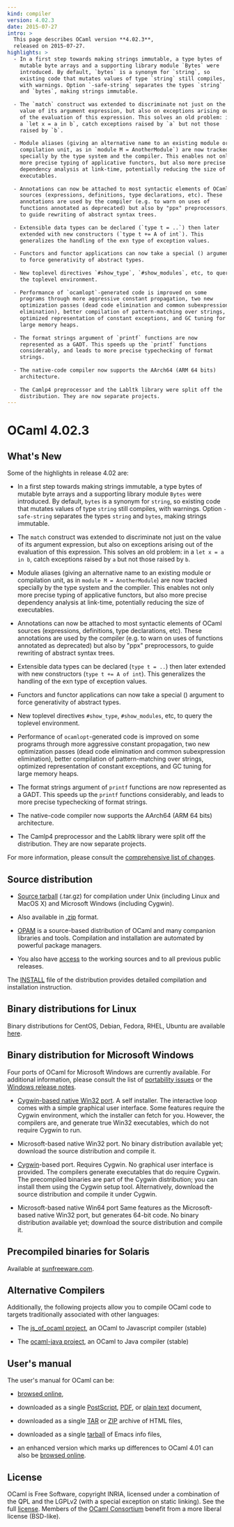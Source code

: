```yaml
---
kind: compiler
version: 4.02.3
date: 2015-07-27
intro: >
  This page describes OCaml version **4.02.3**,
  released on 2015-07-27.
highlights: >
  - In a first step towards making strings immutable, a type bytes of
    mutable byte arrays and a supporting library module `Bytes` were
    introduced. By default, `bytes` is a synonym for `string`, so
    existing code that mutates values of type `string` still compiles,
    with warnings. Option `-safe-string` separates the types `string`
    and `bytes`, making strings immutable.
  
  - The `match` construct was extended to discriminate not just on the
    value of its argument expression, but also on exceptions arising out
    of the evaluation of this expression. This solves an old problem: in
    a `let x = a in b`, catch exceptions raised by `a` but not those
    raised by `b`.
  
  - Module aliases (giving an alternative name to an existing module or
    compilation unit, as in `module M = AnotherModule`) are now tracked
    specially by the type system and the compiler. This enables not only
    more precise typing of applicative functors, but also more precise
    dependency analysis at link-time, potentially reducing the size of
    executables.
  
  - Annotations can now be attached to most syntactic elements of OCaml
    sources (expressions, definitions, type declarations, etc). These
    annotations are used by the compiler (e.g. to warn on uses of
    functions annotated as deprecated) but also by "ppx" preprocessors,
    to guide rewriting of abstract syntax trees.
  
  - Extensible data types can be declared (`type t = ..`) then later
    extended with new constructors (`type t += A of int`). This
    generalizes the handling of the exn type of exception values.
  
  - Functors and functor applications can now take a special () argument
    to force generativity of abstract types.
  
  - New toplevel directives `#show_type`, `#show_modules`, etc, to query
    the toplevel environment.
  
  - Performance of `ocamlopt`-generated code is improved on some
    programs through more aggressive constant propagation, two new
    optimization passes (dead code elimination and common subexpression
    elimination), better compilation of pattern-matching over strings,
    optimized representation of constant exceptions, and GC tuning for
    large memory heaps.
  
  - The format strings argument of `printf` functions are now
    represented as a GADT. This speeds up the `printf` functions
    considerably, and leads to more precise typechecking of format
    strings.
  
  - The native-code compiler now supports the AArch64 (ARM 64 bits)
    architecture.
  
  - The Camlp4 preprocessor and the Labltk library were split off the
    distribution. They are now separate projects.
---
```


# OCaml 4.02.3


## What's New

Some of the highlights in release 4.02 are:

- In a first step towards making strings immutable, a type bytes of
  mutable byte arrays and a supporting library module `Bytes` were
  introduced. By default, `bytes` is a synonym for `string`, so
  existing code that mutates values of type `string` still compiles,
  with warnings. Option `-safe-string` separates the types `string`
  and `bytes`, making strings immutable.

- The `match` construct was extended to discriminate not just on the
  value of its argument expression, but also on exceptions arising out
  of the evaluation of this expression. This solves an old problem: in
  a `let x = a in b`, catch exceptions raised by `a` but not those
  raised by `b`.

- Module aliases (giving an alternative name to an existing module or
  compilation unit, as in `module M = AnotherModule`) are now tracked
  specially by the type system and the compiler. This enables not only
  more precise typing of applicative functors, but also more precise
  dependency analysis at link-time, potentially reducing the size of
  executables.

- Annotations can now be attached to most syntactic elements of OCaml
  sources (expressions, definitions, type declarations, etc). These
  annotations are used by the compiler (e.g. to warn on uses of
  functions annotated as deprecated) but also by "ppx" preprocessors,
  to guide rewriting of abstract syntax trees.

- Extensible data types can be declared (`type t = ..`) then later
  extended with new constructors (`type t += A of int`). This
  generalizes the handling of the exn type of exception values.

- Functors and functor applications can now take a special () argument
  to force generativity of abstract types.

- New toplevel directives `#show_type`, `#show_modules`, etc, to query
  the toplevel environment.

- Performance of `ocamlopt`-generated code is improved on some
  programs through more aggressive constant propagation, two new
  optimization passes (dead code elimination and common subexpression
  elimination), better compilation of pattern-matching over strings,
  optimized representation of constant exceptions, and GC tuning for
  large memory heaps.

- The format strings argument of `printf` functions are now
  represented as a GADT. This speeds up the `printf` functions
  considerably, and leads to more precise typechecking of format
  strings.

- The native-code compiler now supports the AArch64 (ARM 64 bits)
  architecture.

- The Camlp4 preprocessor and the Labltk library were split off the
  distribution. They are now separate projects.

For more information, please consult the [comprehensive list of
changes](https://ocaml.org/releases/4.02/notes/Changes).



## Source distribution

- [Source
  tarball](https://github.com/ocaml/ocaml/archive/4.02.3.tar.gz)
  (.tar.gz) for compilation under Unix (including Linux and MacOS X)
  and Microsoft Windows (including Cygwin).

- Also available in
  [.zip](https://github.com/ocaml/ocaml/archive/4.02.3.zip)
  format.

- [OPAM](https://opam.ocaml.org/) is a source-based distribution of
  OCaml and many companion libraries and tools. Compilation and
  installation are automated by powerful package managers.

- You also have [access](https://ocaml.org/releases/index.html) to the working
  sources and to all previous public releases.

The [INSTALL](https://ocaml.org/releases/4.02/notes/INSTALL)
file of the distribution provides detailed compilation and
installation instruction.


## Binary distributions for Linux

Binary distributions for CentOS, Debian, Fedora, RHEL, Ubuntu are
available
[here](http://software.opensuse.org/download.html?project=home%3Aocaml&package=ocaml).


## Binary distribution for Microsoft Windows

Four ports of OCaml for Microsoft Windows are currently available. For
additional information, please consult the list of [portability
issues](/learn/portability.html) or the
[Windows release
notes](https://ocaml.org/releases/4.02/notes/README.win32).

- [Cygwin-based native Win32
  port](https://web.archive.org/web/20121026002210/http://protz.github.com/ocaml-installer/). A self
  installer. The interactive loop comes with a simple graphical user
  interface. Some features require the Cygwin environment, which the
  installer can fetch for you. However, the compilers are, and
  generate true Win32 executables, which do not require Cygwin to run.

- Microsoft-based native Win32 port. No binary distribution available
  yet; download the source distribution and compile it.

- [Cygwin](http://cygwin.com/)-based port. Requires Cygwin. No
  graphical user interface is provided. The compilers generate
  executables that do require Cygwin. The precompiled binaries are
  part of the Cygwin distribution; you can install them using the
  Cygwin setup tool. Alternatively, download the source distribution
  and compile it under Cygwin.

- Microsoft-based native Win64 port Same features as the
  Microsoft-based native Win32 port, but generates 64-bit code. No
  binary distribution available yet; download the source distribution
  and compile it.


## Precompiled binaries for Solaris

Available at [sunfreeware.com](http://sunfreeware.com/).


## Alternative Compilers

Additionally, the following projects allow you to compile OCaml code to
targets traditionally associated with other languages:

* The [js_of_ocaml project](http://ocsigen.org/js_of_ocaml/), an OCaml
  to Javascript compiler (stable)

* The [ocaml-java project](http://www.ocamljava.org/), an OCaml to
  Java compiler (stable)


## User's manual

The user's manual for OCaml can be:

- [browsed
  online](https://ocaml.org/releases/4.02/htmlman/index.html),

- downloaded as a single
  [PostScript](https://ocaml.org/releases/4.02/ocaml-4.02-refman.ps.gz),
  [PDF](https://ocaml.org/releases/4.02/ocaml-4.02-refman.pdf),
  or [plain
  text](https://ocaml.org/releases/4.02/ocaml-4.02-refman.txt)
  document,

- downloaded as a single
  [TAR](https://ocaml.org/releases/4.02/ocaml-4.02-refman-html.tar.gz)
  or
  [ZIP](https://ocaml.org/releases/4.02/ocaml-4.02-refman-html.zip)
  archive of HTML files,

- downloaded as a single
  [tarball](https://ocaml.org/releases/4.02/ocaml-4.02-refman.info.tar.gz)
  of Emacs info files,

- an enhanced version which marks up differences to OCaml 4.01 can also be
  [browsed online](http://www.askra.de/software/ocaml-doc/4.02/).

## License

OCaml is Free Software, copyright INRIA, licensed under a combination
of the QPL and the LGPLv2 (with a special exception on static
linking). See the full [license](https://ocaml.org/docs/license.html). Members of the
[OCaml Consortium](https://ocaml.org/consortium/) benefit from a
more liberal license (BSD-like).
